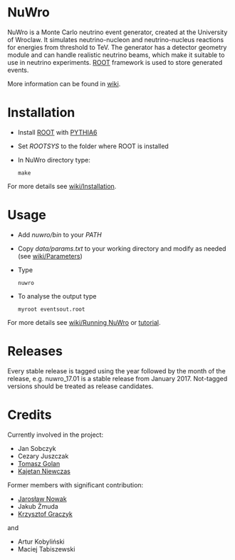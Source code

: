 # NuWro

NuWro is a Monte Carlo neutrino event generator, created at the University of Wroclaw. It simulates neutrino-nucleon and neutrino-nucleus reactions for energies from threshold to TeV. The generator has a detector geometry module and can handle realistic neutrino beams, which make it suitable to use in neutrino experiments. [ROOT](https://root.cern.ch/) framework is used to store generated events.

More information can be found in [wiki](https://github.com/NuWro/nuwro/wiki).

# Installation

* Install [ROOT](https://root.cern.ch/) with [PYTHIA6](https://pythia6.hepforge.org/)
* Set *ROOTSYS* to the folder where ROOT is installed
* In NuWro directory type:

  ```
  make
  ```

For more details see [wiki/Installation](https://github.com/NuWro/nuwro/wiki/Installation).

# Usage

* Add *nuwro/bin* to your *PATH*
* Copy *data/params.txt* to your working directory and modify as needed (see [wiki/Parameters](https://github.com/NuWro/nuwro/wiki/Parameters))
* Type

  ```
  nuwro
  ```

* To analyse the output type

  ```
  myroot eventsout.root
  ```

For more details see [wiki/Running NuWro](https://github.com/NuWro/nuwro/wiki/Running-NuWro) or [tutorial](http://www.ift.uni.wroc.pl/~tgolan/talks/NuWro_howto.pdf).

# Releases

Every stable release is tagged using the year followed by the month of the release, e.g. nuwro_17.01 is a stable release from January 2017. Not-tagged versions should be treated as release candidates.

# Credits

Currently involved in the project:

* Jan Sobczyk
* Cezary Juszczak
* [Tomasz Golan](http://www.ift.uni.wroc.pl/~tgolan/)
* [Kajetan Niewczas](http://www.ift.uni.wroc.pl/~kniewczas/)

Former members with significant contribution:

* [Jarosław Nowak](http://www.lancaster.ac.uk/physics/about-us/people/jaroslaw-nowak)
* Jakub Żmuda
* [Krzysztof Graczyk](http://www.ift.uni.wroc.pl/~kgraczyk/)

and

* Artur Kobyliński
* Maciej Tabiszewski